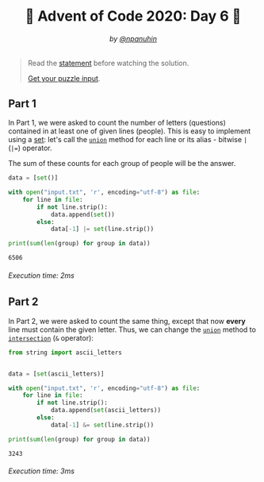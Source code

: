 <h1 align="center">🎄 Advent of Code 2020: Day 6 🎄</h1>
<h6 align="center">by <a href="https://github.com/npanuhin">@npanuhin</a></h6>

> Read the [statement](https://adventofcode.com/2020/day/6 "Visit adventofcode.com/2020/day/6") before watching the solution.
>
> [Get your puzzle input](https://adventofcode.com/2020/day/6/input "Open adventofcode.com/2020/day/6/input").


## Part 1

In Part 1, we were asked to count the number of letters (questions) contained in at least one of given lines (people). This is easy to implement using a [set](https://en.wikipedia.org/wiki/Set_(abstract_data_type)): let's call the [`union`](https://docs.python.org/3/library/stdtypes.html#frozenset.union) method for each line or its alias - bitwise `|` (`|=`) operator.

The sum of these counts for each group of people will be the answer.

<!-- Execute code: "part1.py" -->
```python
data = [set()]

with open("input.txt", 'r', encoding="utf-8") as file:
    for line in file:
        if not line.strip():
            data.append(set())
        else:
            data[-1] |= set(line.strip())

print(sum(len(group) for group in data))
```
```
6506
```
###### Execution time: 2ms

## Part 2

In Part 2, we were asked to count the same thing, except that now **every** line must contain the given letter. Thus, we can change the [`union`](https://docs.python.org/3/library/stdtypes.html#frozenset.union) method to [`intersection`](https://docs.python.org/3/library/stdtypes.html#frozenset.intersection) (`&` operator):

<!-- Execute code: "part2.py" -->
```python
from string import ascii_letters


data = [set(ascii_letters)]

with open("input.txt", 'r', encoding="utf-8") as file:
    for line in file:
        if not line.strip():
            data.append(set(ascii_letters))
        else:
            data[-1] &= set(line.strip())

print(sum(len(group) for group in data))
```
```
3243
```
###### Execution time: 3ms
